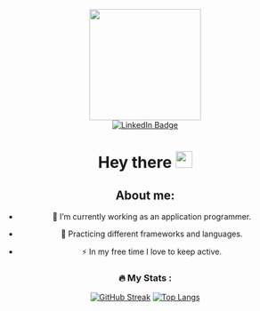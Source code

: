 <div id="header" align="center">
  <img src="https://media.giphy.com/media/gjrYDwbjnK8x36xZIO/giphy.gif" width="200" />
<div id="badges">
  <a href="https://www.linkedin.com/in/stefan-pisic-a5a936259/">
    <img src="https://img.shields.io/badge/LinkedIn-blue?style=for-the-badge&logo=linkedin&logoColor=white" alt="LinkedIn Badge"/>
   </a> 
</div>
  <h1>
  Hey there
  <img src="https://media.giphy.com/media/hvRJCLFzcasrR4ia7z/giphy.gif" width="30px"/>
</h1>
 
  About me:
  ---
- :telescope: I’m currently working as an application programmer.

- :seedling: Practicing different frameworks and languages.

- :zap: In my free time I love to keep active.

### :fire: My Stats :
[![GitHub Streak](http://github-readme-streak-stats.herokuapp.com?user=TrueStefan&theme=dark&background=000000)](https://git.io/streak-stats)
[![Top Langs](https://github-readme-stats.vercel.app/api/top-langs/?username=TrueStefan&layout=compact&theme=vision-friendly-dark)](https://github.com/anuraghazra/github-readme-stats)
</div>
